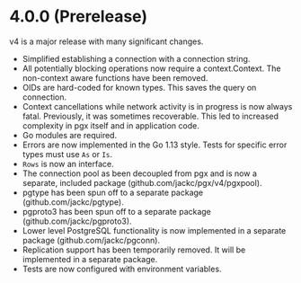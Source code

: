 # 4.0.0 (Prerelease)

v4 is a major release with many significant changes.

* Simplified establishing a connection with a connection string.
* All potentially blocking operations now require a context.Context. The non-context aware functions have been removed.
* OIDs are hard-coded for known types. This saves the query on connection.
* Context cancellations while network activity is in progress is now always fatal. Previously, it was sometimes recoverable. This led to increased complexity in pgx itself and in application code.
* Go modules are required.
* Errors are now implemented in the Go 1.13 style. Tests for specific error types must use `As` or `Is`.
* `Rows` is now an interface.
* The connection pool as been decoupled from pgx and is now a separate, included package (github.com/jackc/pgx/v4/pgxpool).
* pgtype has been spun off to a separate package (github.com/jackc/pgtype).
* pgproto3 has been spun off to a separate package (github.com/jackc/pgproto3).
* Lower level PostgreSQL functionality is now implemented in a separate package (github.com/jackc/pgconn).
* Replication support has been temporarily removed. It will be implemented in a separate package.
* Tests are now configured with environment variables.
